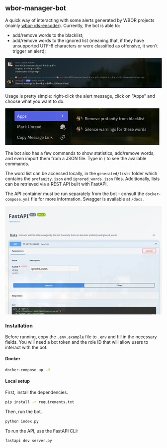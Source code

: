 ## wbor-manager-bot

A quick way of interacting with some alerts generated by WBOR projects (mainly [wbor-rds-encoder](https://github.com/WBOR-91-1-FM/wbor-rds-encoder)).
Currently, the bot is able to:
- add/remove words to the blacklist;
- add/remove words to the ignored list (meaning that, if they have unsupported UTF-8 characters or were classified as offensive, it won't trigger an alert);

![Command example](.github/options.png)

Usage is pretty simple: right-click the alert message, click on "Apps" and choose what you want to do.

![img.png](.github/img.png)

The bot also has a few commands to show statistics, add/remove words, and even import them from a JSON file. Type in / to see the available commands.

The word list can be accessed locally, in the `generated/lists` folder which contains the `profanity.json` and `ignored_words.json` files.
Additionally, lists can be retrieved via a REST API built with FastAPI.

The API container must be run separately from the bot - consult the `docker-compose.yml` file for more information.
Swagger is available at `/docs`.

![img.png](.github/swagger.png)

### Installation

Before running, copy the `.env.example` file to `.env` and fill in the necessary fields.
You will need a bot token and the role ID that will allow users to interact with the bot.

#### Docker
```bash
docker-compose up -d
```

#### Local setup
First, install the dependencies.
```bash
pip install -r requirements.txt
```

Then, run the bot.
```bash
python index.py
```
To run the API, use the FastAPI CLI:
```bash
fastapi dev server.py
```

